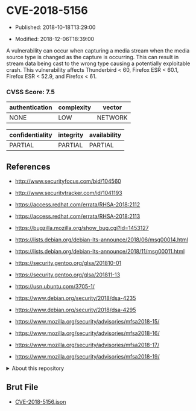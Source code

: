 # CVE-2018-5156

- Published: 2018-10-18T13:29:00

- Modified: 2018-12-06T18:39:00

A vulnerability can occur when capturing a media stream when the media source type is changed as the capture is occurring. This can result in stream data being cast to the wrong type causing a potentially exploitable crash. This vulnerability affects Thunderbird < 60, Firefox ESR < 60.1, Firefox ESR < 52.9, and Firefox < 61.

### CVSS Score: **7.5**

| authentication | complexity | vector |
| --- | --- | --- |
| NONE | LOW | NETWORK |

| confidentiality | integrity | availability |
| --- | --- | --- |
| PARTIAL | PARTIAL | PARTIAL |

## References

* http://www.securityfocus.com/bid/104560

* http://www.securitytracker.com/id/1041193

* https://access.redhat.com/errata/RHSA-2018:2112

* https://access.redhat.com/errata/RHSA-2018:2113

* https://bugzilla.mozilla.org/show_bug.cgi?id=1453127

* https://lists.debian.org/debian-lts-announce/2018/06/msg00014.html

* https://lists.debian.org/debian-lts-announce/2018/11/msg00011.html

* https://security.gentoo.org/glsa/201810-01

* https://security.gentoo.org/glsa/201811-13

* https://usn.ubuntu.com/3705-1/

* https://www.debian.org/security/2018/dsa-4235

* https://www.debian.org/security/2018/dsa-4295

* https://www.mozilla.org/security/advisories/mfsa2018-15/

* https://www.mozilla.org/security/advisories/mfsa2018-16/

* https://www.mozilla.org/security/advisories/mfsa2018-17/

* https://www.mozilla.org/security/advisories/mfsa2018-19/

<details>
<summary>About this repository</summary> 

  This repository is part of the project [Live Hack CVE](https://github.com/Live-Hack-CVE). Main website can be found [www.live-hack.org](https://www.live-hack.org) 
  
  Made by [Sn0wAlice](https://github.com/Sn0wAlice) for the people that care about security and need to have a feed of the latest CVEs. Hope you enjoy it, don't forget to star the repo and follow me on [Twitter](https://twitter.com/Sn0wAlice) and [Github](https://github.com/Sn0wAlice). And that is my [personnal website](https://www.alice-snow.me/)

  - [Home Page](https://github.com/Live-Hack-CVE)
  - [Framework](https://github.com/Live-Hack-CVE/cve-framework)
  - [CVE database](https://github.com/Live-Hack-CVE/full_database)
  - [Changelog](https://github.com/Live-Hack-CVE/Changelog)
</details>

## Brut File

* [CVE-2018-5156.json](https://raw.githubusercontent.com/Live-Hack-CVE/full_database/main/cves/2018/CVE-2018-5156.json)

